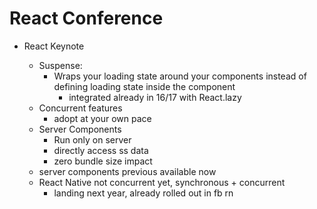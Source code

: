 # React Conference


- React Keynote

    - Suspense:
        - Wraps your loading state around your components instead of defining loading state inside the component
            - integrated already in 16/17 with React.lazy
    - Concurrent features
        - adopt at your own pace
    - Server Components
        - Run only on server
        - directly access ss data
        - zero bundle size impact
    - server components previous available now
    - React Native not concurrent yet, synchronous + concurrent
        - landing next year, already rolled out in fb rn
    
